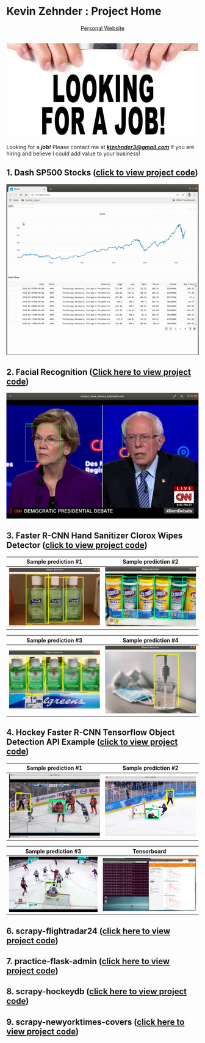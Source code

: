 <h1>Kevin Zehnder : Project Home</h1>

<div style="text-align:center">
  <a href="http://www.chelicerdata.com">Personal Website</a>​​​​​​​​​​​​​​​​​​​​​​​​​​​​​​​​​​​​
</div>​

<p align="center">
  <img src="docs/imgs/job1_resized.jpeg">
</p>

Looking for a ***job!*** Please contact me at ***kjzehnder3@gmail.com*** if you are hiring and believe I could add value to your business!

## 1. Dash SP500 Stocks ([click to view project code](Dash_Plotly_SP500/))
<p align="center">
  <img src="docs/imgs/dash_sp500.gif">
</p>

## 2. Facial Recognition ([Click here to view project code](Presidential_Candidate_Detector/))

<p align="center">
  <img src="docs/imgs/candidates_facial_recognition.jpg">
</p>

## 3. Faster R-CNN Hand Sanitizer Clorox Wipes Detector ([click to view project code](cv-tensorflow-objectapi-faster-rcnn/))

 Sample prediction #1      |  Sample prediction #2
:-------------------------:|:-------------------------:
![alt-text-1](docs/imgs/usage2.png "title-1") | ![alt-text-2](docs/imgs/usage1.png "title-2")

 Sample prediction #3      |  Sample prediction #4 
:-------------------------:|:-------------------------:
![alt-text-1](docs/imgs/usage3.png "title-1") | ![alt-text-2](docs/imgs/usage4.png "title-2")

## 4. Hockey Faster R-CNN Tensorflow Object Detection API Example ([click to view project code](Faster_R-CNN_Tensorflow_Object_Detector/))


Sample prediction #1      |  Sample prediction #2
:-------------------------:|:-------------------------:
![alt-text-1](docs/imgs/resized_ten1.png "title-1") | ![alt-text-2](docs/imgs/resized_ten2.png "title-2")

 Sample prediction #3      |  Tensorboard 
:-------------------------:|:-------------------------:
![alt-text-1](docs/imgs/resized_individualImage.png "title-1") | ![alt-text-2](docs/imgs/resized_board_training.png "title-2")

## 6. scrapy-flightradar24 ([click here to view project code](scrapy-flightradar24/))


## 7. practice-flask-admin ([click here to view project code](practice-flask-admin/))

## 8. scrapy-hockeydb ([click here to view project code](scrapy-hockeydb/))


## 9. scrapy-newyorktimes-covers ([click here to view project code](scrapy-newyorktimes-covers/))

